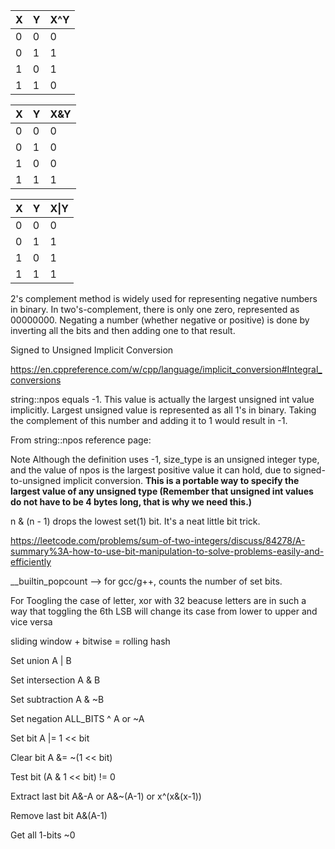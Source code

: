 X | Y | X^Y 
--- | --- | --- 
0 | 0 | 0 
0 | 1 | 1 
1 | 0 | 1 
1 | 1 | 0 

X | Y | X&Y 
--- | --- | --- 
0 | 0 | 0 
0 | 1 | 0 
1 | 0 | 0 
1 | 1 | 1

X | Y | X&#124;Y 
--- | --- | --- 
0 | 0 | 0 
0 | 1 | 1 
1 | 0 | 1 
1 | 1 | 1  

2's complement method is widely used for representing negative numbers in binary. 
In two's-complement, there is only one zero, represented as 00000000. Negating a number (whether negative or positive) is done by inverting all the bits and then adding one to that result.

Signed to Unsigned Implicit Conversion

https://en.cppreference.com/w/cpp/language/implicit_conversion#Integral_conversions

string::npos equals -1. This value is actually the largest unsigned int value implicitly.
Largest unsigned value is represented as all 1's in binary. Taking the complement of this number and adding it to 1 would result in -1.

From string::npos reference page:

Note
Although the definition uses -1, size_type is an unsigned integer type, and the value of npos is the largest positive value it can hold, due to signed-to-unsigned implicit conversion. **This is a portable way to specify the largest value of any unsigned type (Remember that unsigned int values do not have to be 4 bytes long, that is why we need this.)**

n & (n - 1) drops the lowest set(1) bit. It's a neat little bit trick.


https://leetcode.com/problems/sum-of-two-integers/discuss/84278/A-summary%3A-how-to-use-bit-manipulation-to-solve-problems-easily-and-efficiently


__builtin_popcount --> for gcc/g++, counts the number of set bits.

For Toogling the case of letter, xor with 32 beacuse letters are in such a way that toggling the 6th LSB will change its case from lower to upper and vice versa

sliding window + bitwise = rolling hash

Set union A | B

Set intersection A & B

Set subtraction A & ~B

Set negation ALL_BITS ^ A or ~A

Set bit A |= 1 << bit

Clear bit A &= ~(1 << bit)

Test bit (A & 1 << bit) != 0

Extract last bit A&-A or A&~(A-1) or x^(x&(x-1))

Remove last bit A&(A-1)

Get all 1-bits ~0


